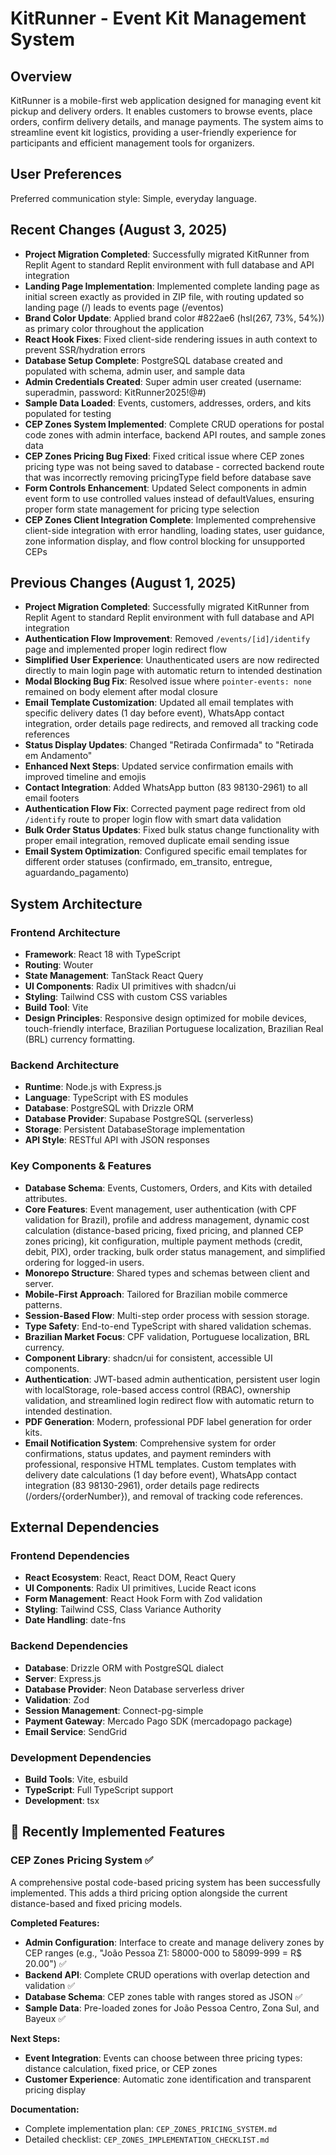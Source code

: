 # KitRunner - Event Kit Management System

## Overview
KitRunner is a mobile-first web application designed for managing event kit pickup and delivery orders. It enables customers to browse events, place orders, confirm delivery details, and manage payments. The system aims to streamline event kit logistics, providing a user-friendly experience for participants and efficient management tools for organizers.

## User Preferences
Preferred communication style: Simple, everyday language.

## Recent Changes (August 3, 2025)
- **Project Migration Completed**: Successfully migrated KitRunner from Replit Agent to standard Replit environment with full database and API integration
- **Landing Page Implementation**: Implemented complete landing page as initial screen exactly as provided in ZIP file, with routing updated so landing page (/) leads to events page (/eventos)
- **Brand Color Update**: Applied brand color #822ae6 (hsl(267, 73%, 54%)) as primary color throughout the application
- **React Hook Fixes**: Fixed client-side rendering issues in auth context to prevent SSR/hydration errors
- **Database Setup Complete**: PostgreSQL database created and populated with schema, admin user, and sample data
- **Admin Credentials Created**: Super admin user created (username: superadmin, password: KitRunner2025!@#)
- **Sample Data Loaded**: Events, customers, addresses, orders, and kits populated for testing
- **CEP Zones System Implemented**: Complete CRUD operations for postal code zones with admin interface, backend API routes, and sample zones data
- **CEP Zones Pricing Bug Fixed**: Fixed critical issue where CEP zones pricing type was not being saved to database - corrected backend route that was incorrectly removing pricingType field before database save
- **Form Controls Enhancement**: Updated Select components in admin event form to use controlled values instead of defaultValues, ensuring proper form state management for pricing type selection
- **CEP Zones Client Integration Complete**: Implemented comprehensive client-side integration with error handling, loading states, user guidance, zone information display, and flow control blocking for unsupported CEPs

## Previous Changes (August 1, 2025)
- **Project Migration Completed**: Successfully migrated KitRunner from Replit Agent to standard Replit environment with full database and API integration
- **Authentication Flow Improvement**: Removed `/events/[id]/identify` page and implemented proper login redirect flow
- **Simplified User Experience**: Unauthenticated users are now redirected directly to main login page with automatic return to intended destination
- **Modal Blocking Bug Fix**: Resolved issue where `pointer-events: none` remained on body element after modal closure
- **Email Template Customization**: Updated all email templates with specific delivery dates (1 day before event), WhatsApp contact integration, order details page redirects, and removed all tracking code references
- **Status Display Updates**: Changed "Retirada Confirmada" to "Retirada em Andamento" 
- **Enhanced Next Steps**: Updated service confirmation emails with improved timeline and emojis
- **Contact Integration**: Added WhatsApp button (83 98130-2961) to all email footers
- **Authentication Flow Fix**: Corrected payment page redirect from old `/identify` route to proper login flow with smart data validation
- **Bulk Order Status Updates**: Fixed bulk status change functionality with proper email integration, removed duplicate email sending issue
- **Email System Optimization**: Configured specific email templates for different order statuses (confirmado, em_transito, entregue, aguardando_pagamento)

## System Architecture

### Frontend Architecture
- **Framework**: React 18 with TypeScript
- **Routing**: Wouter
- **State Management**: TanStack React Query
- **UI Components**: Radix UI primitives with shadcn/ui
- **Styling**: Tailwind CSS with custom CSS variables
- **Build Tool**: Vite
- **Design Principles**: Responsive design optimized for mobile devices, touch-friendly interface, Brazilian Portuguese localization, Brazilian Real (BRL) currency formatting.

### Backend Architecture
- **Runtime**: Node.js with Express.js
- **Language**: TypeScript with ES modules
- **Database**: PostgreSQL with Drizzle ORM
- **Database Provider**: Supabase PostgreSQL (serverless)
- **Storage**: Persistent DatabaseStorage implementation
- **API Style**: RESTful API with JSON responses

### Key Components & Features
- **Database Schema**: Events, Customers, Orders, and Kits with detailed attributes.
- **Core Features**: Event management, user authentication (with CPF validation for Brazil), profile and address management, dynamic cost calculation (distance-based pricing, fixed pricing, and planned CEP zones pricing), kit configuration, multiple payment methods (credit, debit, PIX), order tracking, bulk order status management, and simplified ordering for logged-in users.
- **Monorepo Structure**: Shared types and schemas between client and server.
- **Mobile-First Approach**: Tailored for Brazilian mobile commerce patterns.
- **Session-Based Flow**: Multi-step order process with session storage.
- **Type Safety**: End-to-end TypeScript with shared validation schemas.
- **Brazilian Market Focus**: CPF validation, Portuguese localization, BRL currency.
- **Component Library**: shadcn/ui for consistent, accessible UI components.
- **Authentication**: JWT-based admin authentication, persistent user login with localStorage, role-based access control (RBAC), ownership validation, and streamlined login redirect flow with automatic return to intended destination.
- **PDF Generation**: Modern, professional PDF label generation for order kits.
- **Email Notification System**: Comprehensive system for order confirmations, status updates, and payment reminders with professional, responsive HTML templates. Custom templates with delivery date calculations (1 day before event), WhatsApp contact integration (83 98130-2961), order details page redirects (/orders/{orderNumber}), and removal of tracking code references.

## External Dependencies

### Frontend Dependencies
- **React Ecosystem**: React, React DOM, React Query
- **UI Components**: Radix UI primitives, Lucide React icons
- **Form Management**: React Hook Form with Zod validation
- **Styling**: Tailwind CSS, Class Variance Authority
- **Date Handling**: date-fns

### Backend Dependencies
- **Database**: Drizzle ORM with PostgreSQL dialect
- **Server**: Express.js
- **Database Provider**: Neon Database serverless driver
- **Validation**: Zod
- **Session Management**: Connect-pg-simple
- **Payment Gateway**: Mercado Pago SDK (mercadopago package)
- **Email Service**: SendGrid

### Development Dependencies
- **Build Tools**: Vite, esbuild
- **TypeScript**: Full TypeScript support
- **Development**: tsx

## 🚀 Recently Implemented Features

### CEP Zones Pricing System ✅
A comprehensive postal code-based pricing system has been successfully implemented. This adds a third pricing option alongside the current distance-based and fixed pricing models.

**Completed Features:**
- **Admin Configuration**: Interface to create and manage delivery zones by CEP ranges (e.g., "João Pessoa Z1: 58000-000 to 58099-999 = R$ 20.00") ✅
- **Backend API**: Complete CRUD operations with overlap detection and validation ✅
- **Database Schema**: CEP zones table with ranges stored as JSON ✅
- **Sample Data**: Pre-loaded zones for João Pessoa Centro, Zona Sul, and Bayeux ✅

**Next Steps:**
- **Event Integration**: Events can choose between three pricing types: distance calculation, fixed price, or CEP zones
- **Customer Experience**: Automatic zone identification and transparent pricing display

**Documentation:**
- Complete implementation plan: `CEP_ZONES_PRICING_SYSTEM.md`
- Detailed checklist: `CEP_ZONES_IMPLEMENTATION_CHECKLIST.md`